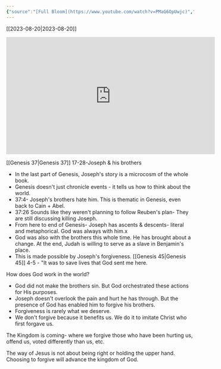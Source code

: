 ```yaml
---
{"source":"[Full Bloom](https://www.youtube.com/watch?v=PMaG6OpUwjc)","clipped":"2023-08-20","dg-publish":true,"grade":1,"context":"Personal","type":"Resource","status":"Evergreen","topic":["Sermon"],"dateCreated":"2023-08-20","sermonSeries":"2023 Summertide","permalink":"/sermons/2023-08-20-full-bloom/","dgPassFrontmatter":true}
---
```



[[2023-08-20\|2023-08-20]]

<iframe width="560" height="315" src="https://www.youtube.com/embed/PMaG6OpUwjc" title="YouTube video player" frameborder="0" allow="accelerometer; autoplay; clipboard-write; encrypted-media; gyroscope; picture-in-picture" allowfullscreen></iframe>

[[Genesis 37\|Genesis 37]] 17-28-Joseph & his brothers

* In the last part of Genesis, Joseph's story is a microcosm of the whole book.
* Genesis doesn't just chronicle events - it tells us how to think about the world.
* 37:4- Joseph's brothers hate him. This is thematic in Genesis, even back to Cain + Abel.
* 37:26 Sounds like they weren't planning to follow Reuben's plan- They are still discussing killing Joseph.
* From here to end of Genesis- Joseph has ascents & descents- literal and metaphorical. God was always with him.x
* God was also with the brothers this whole time. He has brought about a change. At the end, Judah is willing to serve as a slave in Benjamin's place.
* This is made possible by Joseph's forgiveness. [[Genesis 45\|Genesis 45]] 4-5 - "It was to save lives that God sent me here.

How does God work in the world?

* God did not make the brothers sin. But God orchestrated these actions for His purposes.
* Joseph doesn't overlook the pain and hurt he has through. But the presence of God has enabled him to forgive his brothers.
* Forgiveness is rarely what we deserve.
* We don't forgive because it benefits us. We do it to imitate Christ who first forgave us.

The Kingdom is coming- where we forgive those who have been hurting us, offend us, voted differently than us, etc.

The way of Jesus is not about being right or holding the upper hand. Choosing to forgive will advance the kingdom of God.
